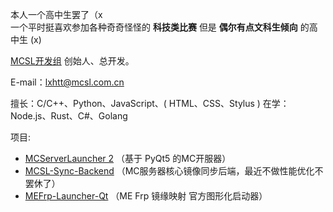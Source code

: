 本人一个高中生罢了（x  
一个平时挺喜欢参加各种奇奇怪怪的 **科技类比赛** 但是 **偶尔有点文科生倾向** 的高中生 (x)

[MCSL开发组](https://github.com/MCSLTeam) 创始人、总开发。

E-mail：[lxhtt@mcsl.com.cn](mailto:lxhtt@mcsl.com.cn)

擅长：C/C++、Python、JavaScript、( HTML、CSS、Stylus )
在学：Node.js、Rust、C#、Golang

项目:

- [MCServerLauncher 2](https://mcsl.com.cn) （基于 PyQt5 的MC开服器）
- [MCSL-Sync-Backend](https://github.com/MCSLTeam/MCSL-Sync-Backend) （MC服务器核心镜像同步后端，最近不做性能优化不罢休了）
- [MEFrp-Launcher-Qt](https://github.com/LxHTT/MEFrp-Launcher-Qt) （ME Frp 镜缘映射 官方图形化启动器）
